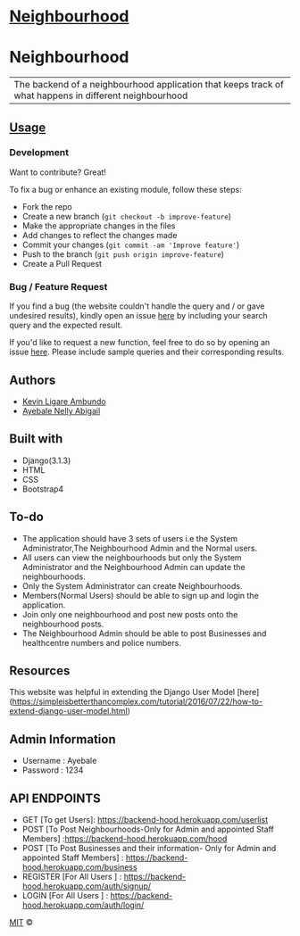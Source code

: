 # [Neighbourhood](https://backend-hood.herokuapp.com/)
# Neighbourhood
<table>
<tr>
<td>
  The backend of a neighbourhood application that keeps track of what happens in different neighbourhood
</td>
</tr>
</table>

## [Usage](https://backend-hood.herokuapp.com/)

### Development
Want to contribute? Great!

To fix a bug or enhance an existing module, follow these steps:

- Fork the repo
- Create a new branch (`git checkout -b improve-feature`)
- Make the appropriate changes in the files
- Add changes to reflect the changes made
- Commit your changes (`git commit -am 'Improve feature'`)
- Push to the branch (`git push origin improve-feature`)
- Create a Pull Request 

### Bug / Feature Request

If you find a bug (the website couldn't handle the query and / or gave undesired results), kindly open an issue [here](https://github.com/Nelly-ayebale/Neighbourhood/issues/new) by including your search query and the expected result.

If you'd like to request a new function, feel free to do so by opening an issue [here](https://github.com/Nelly-ayebale/Neighbourhood/issues/new). Please include sample queries and their corresponding results.

## Authors
- [Kevin Ligare Ambundo](https://github.com/kevin3708)
- [Ayebale Nelly Abigail](https://github.com/Nelly-ayebale)

## Built with 

- Django(3.1.3)
- HTML
- CSS
- Bootstrap4

## To-do
- The application should have 3 sets of users i.e the System Administrator,The Neighbourhood Admin and the Normal users.
- All users can view the neighbourhoods but only the System Administrator and the Neighbourhood Admin can update the neighbourhoods.
- Only the System Administrator can create Neighbourhoods.
- Members(Normal Users) should be able to sign up and login the application.
- Join only one neighbourhood and post new posts onto the neighbourhood posts.
- The Neighbourhood Admin should be able to post Businesses and healthcentre numbers and police numbers.


## Resources
This website was helpful in extending the Django User Model [here] (https://simpleisbetterthancomplex.com/tutorial/2016/07/22/how-to-extend-django-user-model.html)

## Admin Information
- Username : Ayebale
- Password : 1234

## API ENDPOINTS
- GET [To get Users]: https://backend-hood.herokuapp.com/userlist
- POST [To Post Neighbourhoods-Only for Admin and appointed Staff Members] :https://backend-hood.herokuapp.com/hood
- POST [To Post Businesses and their information- Only for Admin and appointed Staff Members] : https://backend-hood.herokuapp.com/business
- REGISTER [For All Users ] : https://backend-hood.herokuapp.com/auth/signup/
- LOGIN [For All Users ] : https://backend-hood.herokuapp.com/auth/login/

[MIT](LICENSE) ©

